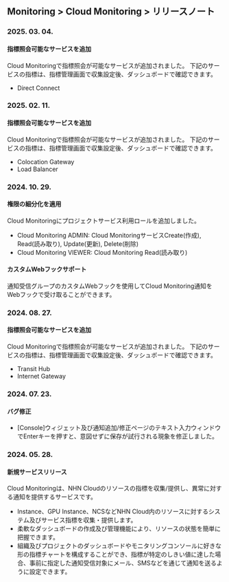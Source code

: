 ## Monitoring > Cloud Monitoring > リリースノート

### 2025. 03. 04.

#### 指標照会可能なサービスを追加

Cloud Monitoringで指標照会が可能なサービスが追加されました。
下記のサービスの指標は、指標管理画面で収集設定後、ダッシュボードで確認できます。

* Direct Connect

### 2025. 02. 11.

#### 指標照会可能なサービスを追加

Cloud Monitoringで指標照会が可能なサービスが追加されました。
下記のサービスの指標は、指標管理画面で収集設定後、ダッシュボードで確認できます。

* Colocation Gateway
* Load Balancer

### 2024. 10. 29.

#### 権限の細分化を適用
Cloud Monitoringにプロジェクトサービス利用ロールを追加しました。

* Cloud Monitoring ADMIN: Cloud MonitoringサービスCreate(作成), Read(読み取り), Update(更新), Delete(削除)
* Cloud Monitoring VIEWER: Cloud Monitoring Read(読み取り)

#### カスタムWebフックサポート
通知受信グループのカスタムWebフックを使用してCloud Monitoring通知をWebフックで受け取ることができます。

### 2024. 08. 27.

#### 指標照会可能なサービスを追加

Cloud Monitoringで指標照会が可能なサービスが追加されました。 
下記のサービスの指標は、指標管理画面で収集設定後、ダッシュボードで確認できます。

* Transit Hub
* Internet Gateway

### 2024. 07. 23.

#### バグ修正
* [Console]ウィジェット及び通知追加/修正ページのテキスト入力ウィンドウでEnterキーを押すと、意図せずに保存が試行される現象を修正しました。

### 2024. 05. 28.

#### 新規サービスリリース
Cloud Monitoringは、NHN Cloudのリソースの指標を収集/提供し、異常に対する通知を提供するサービスです。

* Instance、GPU Instance、NCSなどNHN Cloud内のリソースに対するシステム及びサービス指標を収集・提供します。
* 柔軟なダッシュボードの作成及び管理機能により、リソースの状態を簡単に把握できます。
* 組織及びプロジェクトのダッシュボードやモニタリングコンソールに好きな形の指標チャートを構成することができ、指標が特定のしきい値に達した場合、事前に指定した通知受信対象にメール、SMSなどを通じて通知を送るように設定できます。

